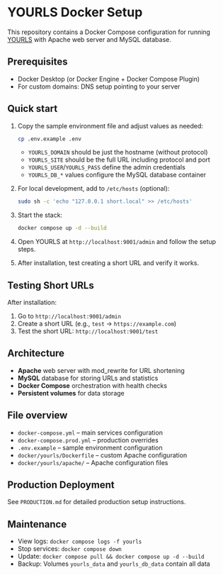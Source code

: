 # YOURLS Docker Setup

This repository contains a Docker Compose configuration for running [YOURLS](https://yourls.org/) with Apache web server and MySQL database.

## Prerequisites

- Docker Desktop (or Docker Engine + Docker Compose Plugin)
- For custom domains: DNS setup pointing to your server

## Quick start

1. Copy the sample environment file and adjust values as needed:

   ```bash
   cp .env.example .env
   ```

   - `YOURLS_DOMAIN` should be just the hostname (without protocol)
   - `YOURLS_SITE` should be the full URL including protocol and port
   - `YOURLS_USER`/`YOURLS_PASS` define the admin credentials
   - `YOURLS_DB_*` values configure the MySQL database container

2. For local development, add to `/etc/hosts` (optional):

   ```bash
   sudo sh -c 'echo "127.0.0.1 short.local" >> /etc/hosts'
   ```

3. Start the stack:

   ```bash
   docker compose up -d --build
   ```

4. Open YOURLS at `http://localhost:9001/admin` and follow the setup steps.

5. After installation, test creating a short URL and verify it works.

## Testing Short URLs

After installation:
1. Go to `http://localhost:9001/admin` 
2. Create a short URL (e.g., `test` -> `https://example.com`)
3. Test the short URL: `http://localhost:9001/test`

## Architecture

- **Apache** web server with mod_rewrite for URL shortening
- **MySQL** database for storing URLs and statistics
- **Docker Compose** orchestration with health checks
- **Persistent volumes** for data storage

## File overview

- `docker-compose.yml` – main services configuration
- `docker-compose.prod.yml` – production overrides
- `.env.example` – sample environment configuration
- `docker/yourls/Dockerfile` – custom Apache configuration
- `docker/yourls/apache/` – Apache configuration files

## Production Deployment

See `PRODUCTION.md` for detailed production setup instructions.

## Maintenance

- View logs: `docker compose logs -f yourls`
- Stop services: `docker compose down`
- Update: `docker compose pull && docker compose up -d --build`
- Backup: Volumes `yourls_data` and `yourls_db_data` contain all data
